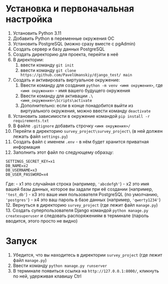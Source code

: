 
# Установка и первоначальная настройка

1. Установить Python 3.11
2. Добавить Python в переменные окружения ОС
3. Установить PostgreSQL (можно сразу вместе с pgAdmin)
4. Создать сервер и базу данных PostgreSQL
5. Создать директорию для проекта, перейти в неё
6. В директории:
   1. ввести команду `git init`
   2. ввести команду `git clone https://github.com/PavelUmanskiy/django_test/ main`
7. Создать и активировать виртуальное окружение:
   1. Ввести команду для создания `python -m venv <имя окружения>`, где `<имя окружения>` - имя вашего будущего окружения
   2. Ввести команду для активации `.\<имя_окружения>\Scripts\activate`
   3. Дополнительно: если в конце понадобится выйти из виртуального окружения, можно ввести команду `deactivate`
8. Установить зависимости в окружение командой `pip install -r requirements.txt`
9. В файле `.gitignore` добавить строчку `<имя окружения>/`
9. Перейти в директорию `survey_project\survey_project\` (в ней должен лежать файл `settings.py`)
10. Создать файл с именем `.env` - в нём будет хранится приватная информация
11. Заполнить этот файл по следующему образцу:
```
SETTINGS_SECRET_KEY=x1
DB_NAME=x2
DB_USERNAME=x3
DB_USER_PASSWORD=x4
```
Где:
    - x1 это случайная строка (например, `'abcdefgh'`)
    - x2 это имя вашей базы данных, которое вы задали при её создании (например, `'test_db'`)
    - x3 это ваше имя пользователя PostgreSQL (по умолчанию, `'postgres'`)
    - x4 это ваш пароль в базе данных (например, `'qwerty1234'`)
12. Вернуться в директорию `survey_project` (где лежит файл `manage.py`)
13. Создать суперпользователя Django командой `python manage.py createsuperuser` и следовать распоряжениям в терминале (пароль вводится, этого просто не видно)

# Запуск 

1. Убедится, что вы находитесь в директории `survey_project` (где лежит файл `manage.py`)
2. Ввести команду `python manage.py runserver`
3. В терминале появиться ссылка на `http://127.0.0.1:8000/`, кликнуть по ней, удерживая клавишу Ctrl
    
